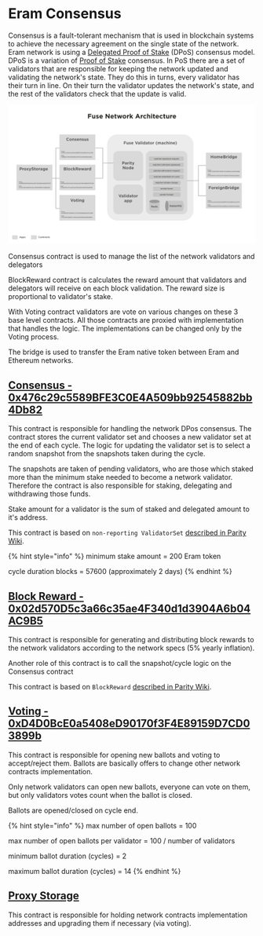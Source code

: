 # Eram Consensus

Consensus is a fault-tolerant mechanism that is used in blockchain systems to achieve the necessary agreement on the single state of the network. Eram network is using a [Delegated Proof of Stake](https://en.bitcoinwiki.org/wiki/DPoS) (DPoS) consensus model. DPoS is a variation of [Proof of Stake](https://en.bitcoinwiki.org/wiki/Proof-of-stake) consensus. In PoS there are a set of validators that are responsible for keeping the network updated and validating the network's state. They do this in turns, every validator has their turn in line. On their turn the validator updates the network's state, and the rest of the validators check that the update is valid.

![](<../../.gitbook/assets/image (3).png>)

Consensus contract is used to manage the list of the network validators and delegators

BlockReward contract is calculates the reward amount that validators and delegators will receive on each block validation. The reward size is proportional to validator's stake.

With Voting contract validators are vote on various changes on these 3 base level contracts. All those contracts are proxied with implementation that handles the logic. The implementations can be changed only by the Voting process.&#x20;

The bridge is used to transfer the Eram native token between Eram and Ethereum networks.&#x20;

## [Consensus - 0x476c29c5589BFE3C0E4A509bb92545882bb4Db82](https://eramscan.com/address/0x476c29c5589BFE3C0E4A509bb92545882bb4Db82)

This contract is responsible for handling the network DPos consensus. The contract stores the current validator set and chooses a new validator set at the end of each cycle. The logic for updating the validator set is to select a random snapshot from the snapshots taken during the cycle.

The snapshots are taken of pending validators, who are those which staked more than the minimum stake needed to become a network validator. Therefore the contract is also responsible for staking, delegating and withdrawing those funds.

Stake amount for a validator is the sum of staked and delegated amount to it's address.

This contract is based on `non-reporting ValidatorSet` [described in Parity Wiki](https://wiki.parity.io/Validator-Set.html#non-reporting-contract).

{% hint style="info" %}
minimum stake amount = 200 Eram token

cycle duration blocks = 57600 (approximately 2 days)
{% endhint %}

## [Block Reward - 0x02d570D5c3a66c35ae4F340d1d3904A6b04AC9B5](https://eramscan.com/address/0x02d570D5c3a66c35ae4F340d1d3904A6b04AC9B5)

This contract is responsible for generating and distributing block rewards to the network validators according to the network specs (5% yearly inflation).

Another role of this contract is to call the snapshot/cycle logic on the Consensus contract

This contract is based on `BlockReward` [described in Parity Wiki](https://wiki.parity.io/Block-Reward-Contract).

## [Voting - 0xD4D0BcE0a5408eD90170f3F4E89159D7CD03899b](https://eramscan.com/address/0xD4D0BcE0a5408eD90170f3F4E89159D7CD03899b)

This contract is responsible for opening new ballots and voting to accept/reject them. Ballots are basically offers to change other network contracts implementation.

Only network validators can open new ballots, everyone can vote on them, but only validators votes count when the ballot is closed.

Ballots are opened/closed on cycle end.

{% hint style="info" %}
max number of open ballots = 100

max number of open ballots per validator = 100 / number of validators

minimum ballot duration (cycles) = 2

maximum ballot duration (cycles) = 14
{% endhint %}

## [Proxy Storage](https://eramscan.com/address/0xe71048Be8046291a4eEFB423D40B4F08a8d6ce29)

This contract is responsible for holding network contracts implementation addresses and upgrading them if necessary (via voting).

